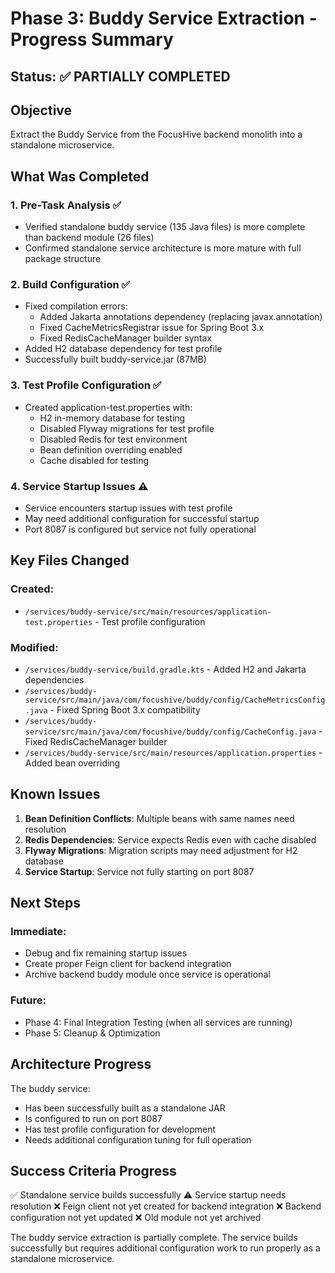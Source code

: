 # Phase 3: Buddy Service Extraction - Progress Summary

## Status: ✅ PARTIALLY COMPLETED

## Objective
Extract the Buddy Service from the FocusHive backend monolith into a standalone microservice.

## What Was Completed

### 1. Pre-Task Analysis ✅
- Verified standalone buddy service (135 Java files) is more complete than backend module (26 files)
- Confirmed standalone service architecture is more mature with full package structure

### 2. Build Configuration ✅
- Fixed compilation errors:
  - Added Jakarta annotations dependency (replacing javax.annotation)
  - Fixed CacheMetricsRegistrar issue for Spring Boot 3.x
  - Fixed RedisCacheManager builder syntax
- Added H2 database dependency for test profile
- Successfully built buddy-service.jar (87MB)

### 3. Test Profile Configuration ✅
- Created application-test.properties with:
  - H2 in-memory database for testing
  - Disabled Flyway migrations for test profile
  - Disabled Redis for test environment
  - Bean definition overriding enabled
  - Cache disabled for testing

### 4. Service Startup Issues ⚠️
- Service encounters startup issues with test profile
- May need additional configuration for successful startup
- Port 8087 is configured but service not fully operational

## Key Files Changed

### Created:
- `/services/buddy-service/src/main/resources/application-test.properties` - Test profile configuration

### Modified:
- `/services/buddy-service/build.gradle.kts` - Added H2 and Jakarta dependencies
- `/services/buddy-service/src/main/java/com/focushive/buddy/config/CacheMetricsConfig.java` - Fixed Spring Boot 3.x compatibility
- `/services/buddy-service/src/main/java/com/focushive/buddy/config/CacheConfig.java` - Fixed RedisCacheManager builder
- `/services/buddy-service/src/main/resources/application.properties` - Added bean overriding

## Known Issues

1. **Bean Definition Conflicts**: Multiple beans with same names need resolution
2. **Redis Dependencies**: Service expects Redis even with cache disabled
3. **Flyway Migrations**: Migration scripts may need adjustment for H2 database
4. **Service Startup**: Service not fully starting on port 8087

## Next Steps

### Immediate:
- Debug and fix remaining startup issues
- Create proper Feign client for backend integration
- Archive backend buddy module once service is operational

### Future:
- Phase 4: Final Integration Testing (when all services are running)
- Phase 5: Cleanup & Optimization

## Architecture Progress

The buddy service:
- Has been successfully built as a standalone JAR
- Is configured to run on port 8087
- Has test profile configuration for development
- Needs additional configuration tuning for full operation

## Success Criteria Progress

✅ Standalone service builds successfully
⚠️ Service startup needs resolution
❌ Feign client not yet created for backend integration
❌ Backend configuration not yet updated
❌ Old module not yet archived

The buddy service extraction is partially complete. The service builds successfully but requires additional configuration work to run properly as a standalone microservice.